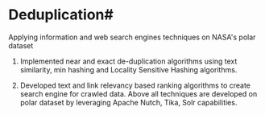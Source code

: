 # Deduplication#

Applying information and web search engines techniques on NASA's polar dataset

1. Implemented near and exact de-duplication algorithms using text similarity, min hashing and Locality Sensitive Hashing algorithms.

2. Developed text and link relevancy based ranking algorithms to create search engine for crawled data.  Above all techniques are developed on polar dataset by leveraging Apache Nutch, Tika, Solr capabilities.
